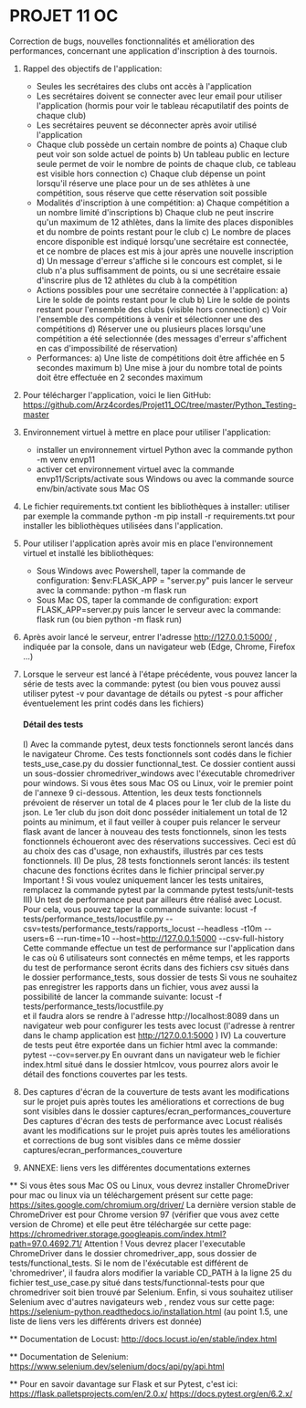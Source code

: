 # PROJET 11 OC
Correction de bugs, nouvelles fonctionnalités et amélioration des performances,
concernant une application d'inscription à des tournois.

1) Rappel des objectifs de l'application:
    * Seules les secrétaires des clubs ont accès à l'application
    * Les secrétaires doivent se connecter avec leur email pour utiliser l'application
        (hormis pour voir le tableau récaputilatif des points de chaque club)
    * Les secrétaires peuvent se déconnecter après avoir utilisé l'application
    * Chaque club possède un certain nombre de points
        a) Chaque club peut voir son solde actuel de points
        b) Un tableau public en lecture seule permet de voir le nombre de points de chaque club,
            ce tableau est visible hors connection
        c) Chaque club dépense un point lorsqu'il réserve une place pour un de ses athlètes
            à une compétition, sous réserve que cette réservation soit possible
    * Modalités d'inscription à une compétition:
        a) Chaque compétition a un nombre limité d'inscriptions
        b) Chaque club ne peut inscrire qu'un maximum de 12 athlètes,
            dans la limite des places disponibles et du nombre de points restant pour le club
        c) Le nombre de places encore disponible est indiqué lorsqu'une secrétaire est connectée,
            et ce nombre de places est mis à jour après une nouvelle inscription
        d) Un message d'erreur s'affiche si le concours est complet,
            si le club n'a plus suffisamment de points,
            ou si une secrétaire essaie d'inscrire plus de 12 athlètes du club à la compétition
    * Actions possibles pour une secrétaire connectée à l'application:
        a) Lire le solde de points restant pour le club
        b) Lire le solde de points restant pour l'ensemble des clubs (visible hors connection)
        c) Voir l'ensemble des compétitions à venir et sélectionner une des compétitions
        d) Réserver une ou plusieurs places lorsqu'une compétition a été selectionnée
            (des messages d'erreur s'affichent en cas d'impossibilité de réservation)
    * Performances:
        a) Une liste de compétitions doit être affichée en 5 secondes maximum
        b) Une mise à jour du nombre total de points doit être effectuée en 2 secondes maximum
    
2) Pour télécharger l'application, voici le lien GitHub:
    https://github.com/Arz4cordes/Projet11_OC/tree/master/Python_Testing-master

3) Environnement virtuel à mettre en place pour utiliser l'application:
    * installer un environnement virtuel Python avec la commande python -m venv envp11
    * activer cet environnement virtuel
        avec la commande envp11/Scripts/activate sous Windows
        ou avec la commande source env/bin/activate sous Mac OS

4) Le fichier requirements.txt contient les bibliothèques à installer:
    utiliser par exemple la commande python -m pip install -r requirements.txt
    pour installer les bibliothèques utilisées dans l'application.

5) Pour utiliser l'application après avoir mis en place l'environnement virtuel
    et installé les bibliothèques:
    * Sous Windows avec Powershell, taper la commande de configuration:
        $env:FLASK_APP = "server.py"
        puis lancer le serveur avec la commande: python -m flask run
    * Sous Mac OS, taper la commande de configuration: export FLASK_APP=server.py
        puis lancer le serveur avec la commande: flask run (ou bien python -m flask run)

6) Après avoir lancé le serveur, entrer l'adresse http://127.0.0.1:5000/ , indiquée par la console,
    dans un navigateur web (Edge, Chrome, Firefox ...)

7) Lorsque le serveur est lancé à l'étape précédente, vous pouvez lancer la série de tests avec la commande:
    pytest 
    (ou bien vous pouvez aussi utiliser pytest -v pour davantage de détails
     ou pytest -s pour afficher éventuelement les print codés dans les fichiers)

     #### Détail des tests ####
     I) Avec la commande pytest, deux tests fonctionnels seront lancés dans le navigateur Chrome.
        Ces tests fonctionnels sont codés dans le fichier tests_use_case.py du dossier functionnal_test.
        Ce dossier contient aussi un sous-dossier chromedriver_windows avec l'éxecutable chromedriver pour windows.
        Si vous êtes sous Mac OS ou Linux, voir le premier point de l'annexe 9 ci-dessous.
        Attention, les deux tests fonctionnels prévoient de réserver un total de 4 places pour le 1er club
        de la liste du json. Le 1er club du json doit donc posséder initialement un total de 12 points au minimum,
        et il faut veiller à couper puis relancer le serveur flask avant de lancer à nouveau des tests fonctionnels,
        sinon les tests fonctionnels échoueront avec des réservations successives.
        Ceci est dû au choix des cas d'usage, non exhaustifs, illustrés par ces tests fonctionnels. 
    II) De plus, 28 tests fonctionnels seront lancés: ils testent chacune des fonctions écrites dans le fichier principal
        server.py
        Important ! Si vous voulez uniquement lancer les tests unitaires, remplacez la commande pytest par la commande
        pytest tests/unit-tests
    III) Un test de performance peut par ailleurs être réalisé avec Locust.
            Pour cela, vous pouvez taper la commande suivante:
            locust -f tests/performance_tests/locustfile.py --csv=tests/performance_tests/rapports_locust  --headless -t10m --users=6 --run-time=10 --host=http://127.0.0.1:5000 --csv-full-history
            Cette commande effectue un test de performance sur l'application dans le cas où 6 utilisateurs sont connectés en même temps, et les rapports
            du test de performance seront écrits dans des fichiers csv situés dans le dossier performance_tests, sous dossier de tests
            Si vous ne souhaitez pas enregistrer les rapports dans un fichier, vous avez aussi la possibilité de lancer la commande suivante:
            locust -f tests/performance_tests/locustfile.py  
            et il faudra alors se rendre à l'adresse http://localhost:8089 dans un navigateur web pour configurer les tests avec locust
            (l'adresse à rentrer dans le champ application est http://127.0.0.1:5000 )
    IV) La couverture de tests peut être exportée dans un fichier html avec la commande: pytest --cov=server.py 
        En ouvrant dans un navigateur web le fichier index.html situé dans le dossier htmlcov, vous pourrez alors
        avoir le détail des fonctions couvertes par les tests.

8) Des captures d'écran de la couverture de tests avant les modifications sur le projet puis après toutes les améliorations et 
    corrections de bug sont visibles dans le dossier captures/ecran_performances_couverture
    Des captures d'écran des tests de performance avec Locust réalisés avant les modifications sur le projet puis après toutes
    les améliorations et corrections de bug sont visibles dans ce même dossier captures/ecran_performances_couverture

9) ANNEXE: liens vers les différentes documentations externes

** Si vous êtes sous Mac OS ou Linux, vous devrez installer ChromeDriver pour mac ou linux
via un téléchargement présent sur cette page:  https://sites.google.com/chromium.org/driver/
La dernière version stable de ChromeDriver est pour Chrome version 97 (vérifier que vous avez cette version de Chrome)
et elle peut être téléchargée sur cette page: https://chromedriver.storage.googleapis.com/index.html?path=97.0.4692.71/
Attention ! Vous devrez placer l'executable ChromeDriver dans le dossier chromedriver_app, sous dossier de tests/functional_tests.
Si le nom de l'éxécutable est différent de 'chromedriver', il faudra alors modifier la variable CD_PATH à la ligne 25 du fichier
test_use_case.py situé dans tests/functionnal-tests pour que chromedriver soit bien trouvé par Selenium.
Enfin, si vous souhaitez utiliser Selenium avec d'autres navigateurs web , rendez vous sur cette page:
https://selenium-python.readthedocs.io/installation.html
(au point 1.5, une liste de liens vers les différents drivers est donnée)

** Documentation de Locust: http://docs.locust.io/en/stable/index.html

** Documentation de Selenium: https://www.selenium.dev/selenium/docs/api/py/api.html

** Pour en savoir davantage sur Flask et sur Pytest, c'est ici:
    https://flask.palletsprojects.com/en/2.0.x/
    https://docs.pytest.org/en/6.2.x/
